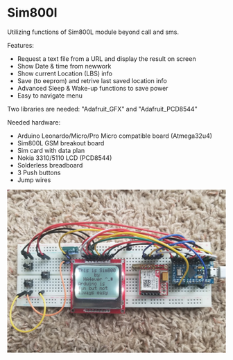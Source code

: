 # Sim800l
Utilizing functions of Sim800L module beyond call and sms.

Features:
* Request a text file from a URL and display the result on screen
* Show Date & time from newwork
* Show current Location (LBS) info
* Save (to eeprom) and retrive last saved location info
* Advanced Sleep & Wake-up functions to save power
* Easy to navigate menu


Two libraries are needed: "Adafruit_GFX" and "Adafruit_PCD8544"


Needed hardware:
* Arduino Leonardo/Micro/Pro Micro compatible board (Atmega32u4)
* Sim800L GSM breakout board
* Sim card with data plan
* Nokia 3310/5110 LCD (PCD8544)
* Solderless breadboard
* 3 Push buttons
* Jump wires


![alt text](https://github.com/HA4ever37/Sim800l/blob/master/Atmega32u4+PCD8544+Sim800L.jpg?raw=true)
